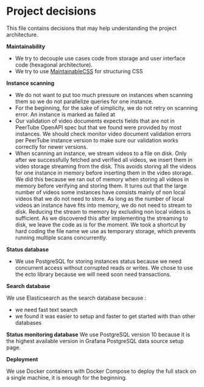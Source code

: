 # Project decisions
This file contains decisions that may help understanding the project architecture.

**Maintainability**

- We try to decouple use cases code from storage and user interface code (hexagonal architecture).
- We try to use [MaintainableCSS](https://maintainablecss.com/) for structuring CSS

**Instance scanning**

- We do not want to put too much pressure on instances when scanning them so we do not parallelize queries for one instance.
- For the beginning, for the sake of simplicity, we do not retry on scanning error. An instance is marked as failed at 
- Our validation of video documents expects fields that are not in PeerTube OpenAPI spec but that we found were provided by most instances.
We should check monitor video document validation errors per PeerTube instance version to make sure our validation works correctly for newer versions.
- When scanning an instance, we stream videos to a file on disk.
Only after we successfully fetched and verified all videos, we insert them in video storage streaming from the disk. 
This avoids storing all the videos for one instance in memory before inserting them in the video storage.
We did this because we ran out of memory when storing all videos in memory before verifying and storing them.
It turns out that the large number of videos some instances have consists mainly of non local videos that we do not need to store.
As long as the number of local videos an instance have fits into memory, we do not need to stream to disk.
Reducing the stream to memory by excluding non local videos is sufficient.
As we discovered this after implementing the streaming to disk, we leave the code as is for the moment.
We took a shortcut by hard coding the file name we use as temporary storage, which prevents running multiple scans concurrently.

**Status database**

- We use PostgreSQL for storing instances status because we need concurrent access without corrupted reads or writes.
We chose to use the ecto library because we will need soon need transactions.

**Search database**

We use Elasticsearch as the search database because :
- we need fast text search 
- we found it was easier to setup and faster to get started with than other databases

**Status monitoring database**
We use PostgreSQL version 10 because it is the highest available version in Grafana PostgreSQL data source setup page.

**Deployment**

We use Docker containers with Docker Compose to deploy the full stack on a single machine, it is enough for the beginning.
